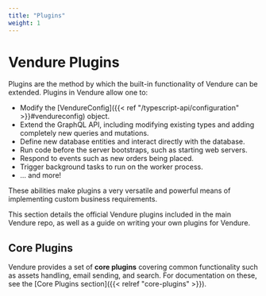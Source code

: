 ```yaml
---
title: "Plugins"
weight: 1
---
```


# Vendure Plugins

Plugins are the method by which the built-in functionality of Vendure can be extended. Plugins in Vendure allow one to:

* Modify the [VendureConfig]({{< ref "/typescript-api/configuration" >}}#vendureconfig) object.
* Extend the GraphQL API, including modifying existing types and adding completely new queries and mutations.
* Define new database entities and interact directly with the database.
* Run code before the server bootstraps, such as starting web servers.
* Respond to events such as new orders being placed.
* Trigger background tasks to run on the worker process.
* ... and more!


These abilities make plugins a very versatile and powerful means of implementing custom business requirements.

This section details the official Vendure plugins included in the main Vendure repo, as well as a guide on writing your own plugins for Vendure.

## Core Plugins

Vendure provides a set of **core plugins** covering common functionality such as assets handling, email sending, and search. For 
documentation on these, see the [Core Plugins section]({{< relref "core-plugins" >}}).

